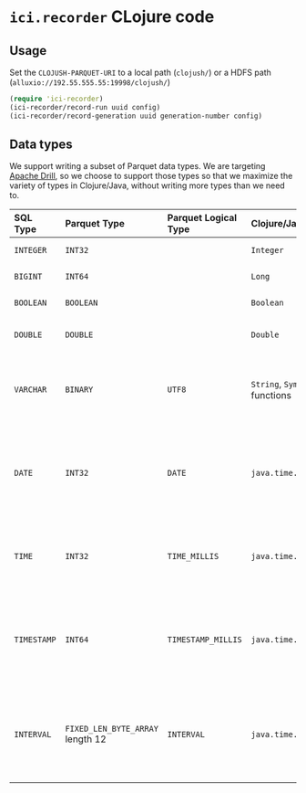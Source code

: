 # `ici.recorder` CLojure code

## Usage

Set the `CLOJUSH-PARQUET-URI` to a local path (`clojush/`) or a HDFS path
(`alluxio://192.55.555.55:19998/clojush/`)

```clojure
(require 'ici-recorder)
(ici-recorder/record-run uuid config)
(ici-recorder/record-generation uuid generation-number config)
```


## Data types

We support writing a subset of Parquet data types. We are targeting
[Apache Drill](https://drill.apache.org/docs/parquet-format/), so we
choose to support those types so that we maximize the variety of types in
Clojure/Java, without writing more types than we need to.



| SQL Type    | Parquet Type                     | Parquet Logical Type | Clojure/Java Type             | Description                                                                                                                                |
|:------------|:---------------------------------|:---------------------|:------------------------------|:-------------------------------------------------------------------------------------------------------------------------------------------|
| `INTEGER`    | `INT32`                          |                      | `Integer`                        | 8-byte signed integer                                                                                                                      |
| `BIGINT`    | `INT64`                          |                      | `Long`                        | 8-byte signed integer                                                                                                                      |
| `BOOLEAN`   | `BOOLEAN`                        |                      | `Boolean`                     | TRUE (1) or FALSE (0)                                                                                                                      |
| `DOUBLE`    | `DOUBLE`                         |                      | `Double`                      | 8-byte double precision floating point number                                                                                              |
| `VARCHAR`   | `BINARY`                         | `UTF8`               | `String`, `Symbol`, functions | Annotates the binary primitive type. The byte array is interpreted as a UTF-8 encoded character string.                                    |
| `DATE`      | `INT32`                          | `DATE`               | `java.time.LocalDate`         | Date, not including time of day. Uses the int32 annotation. Stores the number of days from the Unix epoch, 1 January 1970.                 |
| `TIME`      | `INT32`                          | `TIME_MILLIS`        | `java.time.LocalTime`         | Logical time, not including the date. Annotates int32. Number of milliseconds after midnight.                                              |
| `TIMESTAMP` | `INT64`                          | `TIMESTAMP_MILLIS`   | `java.time.Instant`           | Logical date and time. Annotates an int64 that stores the number of milliseconds from the Unix epoch, 00:00:00.000 on 1 January 1970, UTC. |
| `INTERVAL`  | `FIXED_LEN_BYTE_ARRAY` length 12 | `INTERVAL`           | `java.time.Duration`          | An interval of time. Annotates a fixed_len_byte_array of length 12. Months, days, and ms in unsigned little-endian encoding.               |
